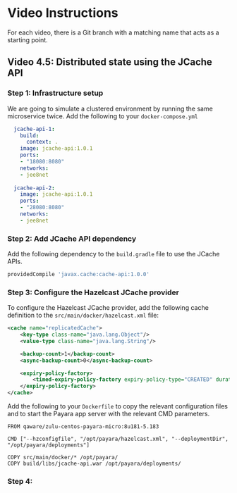 # Video Instructions

For each video, there is a Git branch with a matching name that acts as a
starting point.

## Video 4.5: Distributed state using the JCache API

### Step 1: Infrastructure setup

We are going to simulate a clustered environment by running the same microservice
twice. Add the following to your `docker-compose.yml`

```yaml
  jcache-api-1:
    build:
      context: .
    image: jcache-api:1.0.1
    ports:
    - "18080:8080"
    networks:
    - jee8net
  
  jcache-api-2:
    image: jcache-api:1.0.1
    ports:
    - "28080:8080"
    networks:
    - jee8net
```

### Step 2: Add JCache API dependency

Add the following dependency to the `build.gradle` file to use the JCache APIs.

```groovy
providedCompile 'javax.cache:cache-api:1.0.0'
```

### Step 3: Configure the Hazelcast JCache provider

To configure the Hazelcast JCache provider, add the following cache definition to the `src/main/docker/hazelcast.xml` file:
```xml
<cache name="replicatedCache">
    <key-type class-name="java.lang.Object"/>
    <value-type class-name="java.lang.String"/>

    <backup-count>1</backup-count>
    <async-backup-count>0</async-backup-count>

    <expiry-policy-factory>
        <timed-expiry-policy-factory expiry-policy-type="CREATED" duration-amount="30" time-unit="SECONDS"/>
    </expiry-policy-factory>
</cache>
```

Add the following to your `Dockerfile` to copy the relevant configuration files and
to start the Payara app server with the relevant CMD parameters.

```
FROM qaware/zulu-centos-payara-micro:8u181-5.183

CMD ["--hzconfigfile", "/opt/payara/hazelcast.xml", "--deploymentDir", "/opt/payara/deployments"]

COPY src/main/docker/* /opt/payara/
COPY build/libs/jcache-api.war /opt/payara/deployments/
```

### Step 4: 